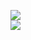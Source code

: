 [![](https://img.shields.io/badge/Made%20With-Github%20Spray-lightgrey.svg?style=for-the-badge&logo=github)](https://github.com/Annihil/github-spray#17160)  
[![](https://i.imgur.com/2DrTn0Z.gif)](https://github.com/Annihil/github-spray)